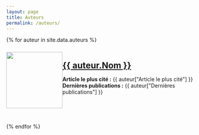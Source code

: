 ```yaml
---
layout: page
title: Auteurs
permalink: /auteurs/
---
```


<style>
.row {
  display: flex;
  margin-bottom: 40px;
}

.column1 {
  flex: 25%;
}

.column2 {
  flex: 75%;
}

img {
  margin-top: 10px;
}

h1 {
  font-size: 17pt;
}
</style>

{% for auteur in site.data.auteurs %}
<div class="row">
  <div class="column1">
    <a href="{{ auteur.Lien }}">
      <img src="{{ auteur.Image }}" width="150"/>
    </a>
  </div>
  <div class="column2">
    <h1><a href="{{ auteur.Lien }}">{{ auteur.Nom }}</a></h1>
    <b>Article le plus cité :</b> {{ auteur["Article le plus cité"] }}<br/>
    <b>Dernières publications :</b> {{ auteur["Dernières publications"] }}<br/>
  </div>
</div>
{% endfor %}
